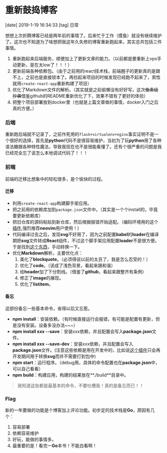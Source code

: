 # 重新鼓捣博客
[date] 2019-1-19 16:34:33
[tag] 日常

想想上次折腾博客已经是两年前的事情了。后来忙于工作（摸鱼）就没有继续维护了。这次也不知道为了啥想把我这年久失修的博客重新跑起来，其实总共包括三件事情。
1. 重新跑起来后端服务，顺便加上了更新文章的能力。（以前都是要重新上vps手动更新，是在太low了！！！）
2. 更新前端各种依赖包。（由于之前用的react技术栈，前端圈子的更新真的是跟不上，之前也是直接锁本了。再捡起来项目的时候发现已经跑不起来了，索性就用`create-react-app`重新构建了项目）
3. 优化了Markdown文件的解析。（其实就是之前偷懒没有好好写，这次~~像素级抄袭~~借鉴github的README重新优化了下，效果不错有了更好的体验）
4. 把整个项目部署放到docker里（也就是上篇文章做的事情，docker入门之后真的方便。）
### 后端
重新跑后端就不记录了，之前作死用的`flask+virtualenv+nginx`事实证明不是一个很好的选择，首先是**python**代码不是很容易维护，当初为了玩**python**用了各种语法糖跟各种特性魔法，导致我现在也不是很能看懂了。还有个很严重的问题是我已经完全忘了该怎么本地调试代码了！！！

### 前端
前端的迁移比想象中的轻松很多，是个愉快的过程。
#### 迁移
* 利用`create-react-app`构建脚手架应用。
* 把之前用的依赖库加到`package.json`文件中。（其实是一个个install的，毕竟要更新依赖库）
* 把旧仓库的源码粘贴到新仓库，然后根据报错开始适配。（编码环境用的这个[插件](https://github.com/neoclide/coc.nvim),强烈推荐**neovim**用户使用！)
* 代码编译过去之后，发现**svg**不好用了，因为之前配置**babel**的**loader**在编译期把**svg**文件转成**React**组件，不过这个脚手架应用配置**loader**不是很方便。于是找到[这个东西](https://github.com/smooth-code/svgr)，手动转换一下。
* 优化**Markdown**解析，主要优化点：
  1. 美化了**blockquote**。（必须得说以前的太丑了，我是怎么忍受的！）
  2. 优化了**code**。（该成了浅色背景，看起来跟和谐）
  3. 给**header**加了下分割线。（借鉴了**github**，看起来跟整齐有条例）
  4. 修正了**image**的展现。
  5. 优化了**listitem**。

#### 备忘
这部份备忘一些基本命令，省得以后又忘惹。
* **npm install**：安装依赖。（有时候直接运行会报错，有可能是配置有更新，但是没有安装。设备多没办法~~~）
* **npm install xxx --save**：安装xxx依赖，并且配置会写入**package.json**文件。
* **npm install xxx --save-dev**：安装xxx依赖，并且配置会写入**package.json**文件。(注意这些依赖是用在开发中的，比如说[这个插件](https://github.com/smooth-code/svgr)只会再开发期间用于转换**svg**而并不需要打到包中)
* **npm start**：运行程序。（debug用，具体的命令配置也在**package.json**中，可以自己看看）
* **npm build**：构建应用，构建的结果放在**./build**目录中。

> 我知道这些都是最基本的命令，不要吐槽我！真的是备忘而已！！

### Flag
新的一年要做的功能是个博客加上评论功能。初步定的技术栈是**Go**，原因有几个：
1. 容易部署
2. 依赖容易维护
3. 好玩，能做的事情多。
4. 最重要的是！看完一**Go**本书！不能白看啊！


